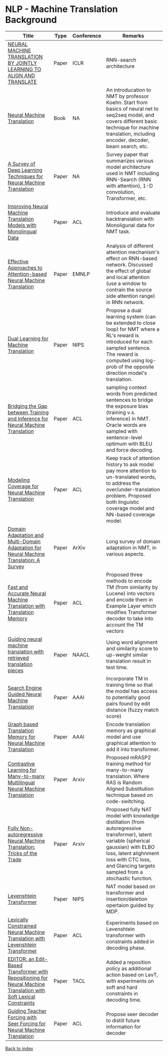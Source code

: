 # NLP - Machine Translation Background
|Title|Type|Conference|Remarks
|--|--|--|--|
|[NEURAL MACHINE TRANSLATION BY JOINTLY LEARNING TO ALIGN AND TRANSLATE](https://arxiv.org/pdf/1409.0473.pdf)|Paper|ICLR|RNN-search architecture
|[Neural Machine Translation](https://www.amazon.com/Neural-Machine-Translation-Philipp-Koehn/dp/1108497322?tag=geekyadvisor-20)|Book|NA|An introducation to NMT by professor Koehn. Start from basics of neural net to seq2seq model, and covers different basic technique for machine translation, including encoder, decoder, beam search, etc.|
|[A Survey of Deep Learning Techniques for Neural Machine Translation](https://arxiv.org/pdf/2002.07526.pdf)|Paper|NA|Survey paper that summarizes various model architecture used in NMT including RNN-Search (RNN with attention), 1-D convolution, Transformer, etc.|
|[Improving Neural Machine Translation Models with Monolingual Data](https://arxiv.org/pdf/1511.06709.pdf)|Paper|ACL|Introduce and evaluate backtranslation with Monoligunal data for NMT task.
|[Effective Approaches to Attention-based Neural Machine Translation](https://www.aclweb.org/anthology/D15-1166.pdf)|Paper|EMNLP|Analysis of different attention mechanism's effect on RNN-based network. Discussed the effect of global and local attention (use a window to contrain the source side attention range) in RNN network.
|[Dual Learning for Machine Translation](https://arxiv.org/abs/1611.00179)|Paper|NIPS|Propose a dual learning system (can be extended to close loop) for NMT where a RL's reward is introduced for each sampled sentence. The reward is computed using log-prob of the opposite direction model's translation.|
|[Bridging the Gap between Training and Inference for Neural Machine Translation](https://arxiv.org/pdf/1906.02448.pdf)|Paper|ACL|sampling context words from predicted sentences to bridge the exposure bias (training v.s. inference) in NMT. Oracle words are sampled with sentence-level optimum with BLEU and force decoding.|
|[Modeling Coverage for Neural Machine Translation](https://arxiv.org/pdf/1601.04811.pdf)|Paper|ACL|Keep track of attention history to ask model pay more attention to un-translated words, to address the over/under-translation problem. Proposed both linguistic coverage model and NN-based coverage model.|
|[Domain Adaptation and Multi-Domain Adaptation for Neural Machine Translation: A Survey](https://arxiv.org/pdf/2104.06951.pdf)|Paper|ArXiv|Long survey of domain adaptation in NMT, in various aspects.|
|[Fast and Accurate Neural Machine Translation with Translation Memory](https://aclanthology.org/2021.acl-long.246.pdf)|Paper|ACL|Proposed three methods to encode TM (from similarity by Lucene) into vectors and encode them in Example Layer which modifies Transformer decoder to take into account the TM vectors|
|[Guiding neural machine translation with retrieved translation pieces](https://aclanthology.org/N18-1120/)|Paper|NAACL|Using word alignment and similarity score to up-weight similar translation result in test time.|
|[Search Engine Guided Neural Machine Translation](https://arxiv.org/pdf/1705.07267.pdf)|Paper|AAAI|Incorporate TM in training time so that the model has access to potentially good pairs found by edit distance (fuzzy match score)|
|[Graph based Translation Memory for Neural Machine Translation](https://ai.tencent.com/ailab/nlp/en/papers/aaai2019_graph_translation.pdf)|Paper|AAAI|Encode translation memory as graphical model and use graphical attention to add it into transformer.|
|[Contrastive Learning for Many-to-many Multilingual Neural Machine Translation](https://arxiv.org/pdf/2105.09501.pdf)|Paper|Arxiv|Proposed mRASP2 training method for many-to-many translation. Where RAS is Random Aligned Substitution technique based on code-switching.|
|[Fully Non-autoregressive Neural Machine Translation: Tricks of the Trade](https://arxiv.org/pdf/2012.15833.pdf)|Paper|Arxiv|Proposed fully NAT model with knowledge distillation (from autoregressive transformer), latent variable (spherical gaussian) with ELBO loss, latent alighnment loss with CTC loss, and Glancing targets sampled from a stochastic function.|
|[Levenshtein Transformer](https://proceedings.neurips.cc/paper/2019/file/675f9820626f5bc0afb47b57890b466e-Paper.pdf)|Paper|NIPS|NAT model based on transformer and insertion/deletion opertaion guided by MDP.|
|[Lexically Constrained Neural Machine Translation with Levenshtein Transformer](https://aclanthology.org/2020.acl-main.325.pdf)|Paper|ACL|Experiments based on Levenshtein transformer with constraints added in decoding phase.|
|[EDITOR: an Edit-Based Transformer with Repositioning for Neural Machine Translation with Soft Lexical Constraints](https://arxiv.org/pdf/2011.06868.pdf)|Paper|TACL|Added a reposition policy as additional action based on LevT, with experiments on soft and hard constraints in decoding time. |
|[Guiding Teacher Forcing with Seer Forcing for Neural Machine Translation](https://aclanthology.org/2021.acl-long.223.pdf)|Paper|ACL|Propose seer decoder to distill future information for decoder|






[Back to index](../../README.md)
